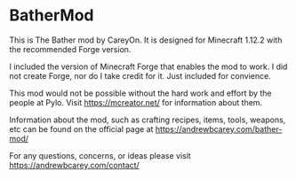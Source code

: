 # BatherMod
This is The Bather mod by CareyOn. It is designed for Minecraft 1.12.2 with the recommended Forge version.

I included the version of Minecraft Forge that enables the mod to work. I did not create Forge, nor do I take credit for it. Just included for convience.

This mod would not be possible without the hard work and effort by the people at Pylo. Visit https://mcreator.net/ for information about them.

Information about the mod, such as crafting recipes, items, tools, weapons, etc can be found on the official page at https://andrewbcarey.com/bather-mod/

For any questions, concerns, or ideas please visit
https://andrewbcarey.com/contact/
